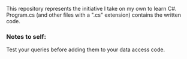 This repository represents the initiative I take on my own to learn C#. Program.cs (and other files with a ".cs" extension) contains the written code.

### Notes to self:
Test your queries before adding them to your data access code.
